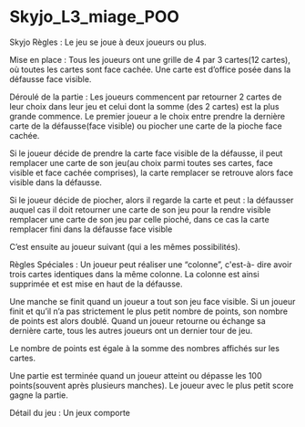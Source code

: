 # Skyjo_L3_miage_POO
Skyjo
Règles :
Le jeu se joue à deux joueurs ou plus.

Mise en place :
Tous les joueurs ont une grille de 4 par 3 cartes(12 cartes), où toutes les cartes sont face cachée.
Une carte est d’office posée dans la défausse face visible.

Déroulé de la partie :
Les joueurs commencent par retourner 2 cartes de leur choix dans leur jeu et celui dont la somme (des 2 cartes) est la plus grande commence. 
Le premier joueur a le choix entre prendre la dernière carte de la défausse(face visible) ou piocher une carte de la pioche face cachée. 

Si le joueur décide de prendre la carte face visible de la défausse, il peut remplacer une carte de son jeu(au choix parmi toutes ses cartes, face visible et face cachée comprises), la carte remplacer se retrouve alors face visible dans la défausse.

Si le joueur décide de piocher, alors il regarde la carte et peut : 
la défausser auquel cas il doit retourner une carte de son jeu pour la rendre visible
remplacer une carte de son jeu par celle pioché, dans ce cas la carte remplacer fini dans la défausse face visible

C’est ensuite au joueur suivant (qui a les mêmes possibilités).

Règles Spéciales : 
Un joueur peut réaliser une “colonne”, c'est-à- dire avoir trois cartes identiques dans la même colonne. La colonne est ainsi supprimée et est mise en haut de la défausse.

Une manche se finit quand un joueur a tout son jeu face visible. Si un joueur finit et qu’il n’a pas strictement le plus petit nombre de points, son nombre de points est alors doublé. 
Quand un joueur retourne ou échange sa dernière carte, tous les autres joueurs ont un dernier tour de jeu. 

Le nombre de points est égale à la somme des nombres affichés sur les cartes.

Une partie est terminée quand un joueur atteint ou dépasse les 100 points(souvent après plusieurs manches).
Le joueur avec le plus petit score gagne la partie.

Détail du jeu :
Un jeux comporte 
